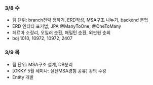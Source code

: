 ### 3/8 수

- 팀 단위: branch전략 정하기, ERD작성, MSA구조 나누기, backend 분업
- ERD 엔티티 표기법, JPA @ManyToOne, @OneToMany
- 페르마 소정리, 오일러 순환, 해밀턴 순환, 외판원 순회
- boj 1010, 10972, 10972, 2407

### 3/9 목

- 팀 단위: MSA구조 설계, DB분리
- [OKKY 5월 세미나: 실전MSA경험 공유] 강의 수강
- Entity 개발
